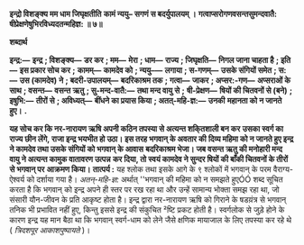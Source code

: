 **इन्द्रो विशङ्क्य मम धाम जिघृक्षतीति** **कामं न्ययु– सगणं स बदर्युपालयम् ।** **गत्वाप्सरोगणवसन्तसुमन्दवातै:** **षीप्रेक्षणेषुभिरविध्यदतन्महिज्ञ: ॥ ७॥** 

**शब्दार्थ** 

**इन्द्र:—** **इन्द्र** **; विशङ्क्य—** **डर कर** **; मम—** **मेरा** **; धाम—** **राज्य** **; जिघृक्षति—** **निगल जाना चाहता है** **; इति—** **इस प्रकार सोच कर** **;** **कामम्—** **कामदेव को** **; न्ययु–—** **लगाया** **; स-गणम्—** **उसके संगियों समेत** **; स:—** **उस (कामदेव) ने** **; बदरी-उपालयम्—** **बदरिकाश्रम तक** **; गत्वा—** **जाकर** **; अप्सर:-गण—** **अप्सराओं के साथ** **; वसन्त—** **वसन्त ऋतु** **; सु-मन्द-वातै:—** **तथा मन्द वायु से** **;** **षी-प्रेक्षण—** **षियों की चितवनों से (बने)** **; इषुभि:—** **तीरों से** **; अविध्यत्—** **बींधने का प्रयास किया** **; अतत्-महि-ज्ञ:—** **उनकी** **महानता को न जानते हुए।** **.** 

**यह सोच कर कि नर-नारायण ऋषि अपनी कठिन तपस्या से अत्यन्त शकि्तशाली बन कर** **उसका स्वर्ग का राज्य छीन लेंगे, राजा इन्द्र भयभीत हो उठा। इस तरह भगवान् के अवतार की** **दिव्य महिमा को न जानते हुए इन्द्र ने कामदेव तथा उसके संगियों को भगवान् के आवास** **बदरिकाश्रम भेजा। जब वसन्त ऋतु की मनोहारी मन्द वायु ने अत्यन्त कामुक वातावरण उत्पन्न** **कर दिया, तो स्वयं कामदेव ने सुन्दर षियों की बाँकी चितवनों के तीरों से भगवान् पर** **आक्रमण किया।** **तात्पर्य :** यह श्लोक तथा इसके आगे के ९ श्लोकों में भगवान् के परम वैराग्य-ऐश्वर्य को दर्शाया गया है। *अतन्-महि-ज्ञ:* अर्थात् ''भगवान् की महिमा को न समझते हुएÓÓ शब्द सूचित करता है कि भगवान् को इन्द्र अपने ही स्तर पर रख रहा था और उन्हें सामान्य भोक्ता समझ रहा था, जो संसारी यौन-जीवन के प्रति आकृष्ट होता है। इन्द्र द्वारा नर-नारायण ऋषि को गिराने के षडय़ंत्र से भगवान् तनिक भी प्रभावित नहीं हुए, किन्तु इससे इन्द्र की संकुचित ²ष्टि प्रकट होती है। स्वर्गलोक से जुड़े होने के कारण इन्द्र यह मान बैठा था कि भगवान् स्वर्ग-धाम को लेने जैसे क्षणिक मायाजाल के लिए तपस्या कर रहे थे ( *त्रिदशपूर आकाशपुष्पायते* )।  